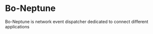 Bo-Neptune
==========

Bo-Neptune is network event dispatcher dedicated to connect different applications